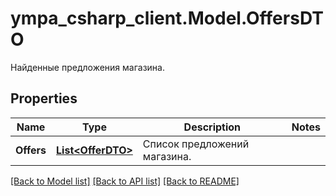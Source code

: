 # ympa_csharp_client.Model.OffersDTO
Найденные предложения магазина.

## Properties

Name | Type | Description | Notes
------------ | ------------- | ------------- | -------------
**Offers** | [**List&lt;OfferDTO&gt;**](OfferDTO.md) | Список предложений магазина. | 

[[Back to Model list]](../README.md#documentation-for-models) [[Back to API list]](../README.md#documentation-for-api-endpoints) [[Back to README]](../README.md)

